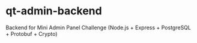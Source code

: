 # qt-admin-backend
Backend for Mini Admin Panel Challenge (Node.js + Express + PostgreSQL + Protobuf + Crypto)

